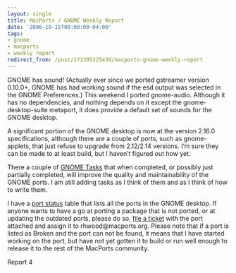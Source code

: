 ```yaml
---
layout: single
title: MacPorts / GNOME Weekly Report
date: '2006-10-15T00:00:00-04:00'
tags:
- gnome
- macports
- weekly report
redirect_from: /post/171305225430/macports-gnome-weekly-report
---
```

<p>GNOME has sound! (Actually ever since we ported gstreamer version 0.10.0+, GNOME has had working sound if the esd output was selected in the GNOME Preferences.) This weekend I ported gnome-audio. Although it has no dependencies, and nothing depends on it except the gnome-desktop-suite metaport, it does provide a default set of sounds for the GNOME desktop.</p>

<p>A significant portion of the GNOME desktop is now at the version 2.16.0 specifications, although there are a couple of ports, such as gnome-applets, that just refuse to upgrade from 2.12/2.14 versions. I&rsquo;m sure they can be made to at least build, but I haven&rsquo;t figured out how yet.</p>

<p>There a couple of <a href="http://svn.macosforge.org/projects/macports/query?status=new&amp;status=assigned&amp;status=reopened&amp;verbose=1&amp;keywords=%7EGNOME&amp;type=task&amp;order=priority">GNOME Tasks</a> that when completed, or possibly just partially completed, will improve the quality and maintainability of the GNOME ports. I am still adding tasks as I think of them and as I think of how to write them.</p>

<p>I have a <a href="http://homepage.mac.com/rhwood/macports/gnome.html">port status</a> table that lists all the ports in the GNOME desktop. If anyone wants to have a go at porting a package that is not ported, or at updating the outdated ports, please do so, <a href="https://svn.macosforge.org/projects/macports/newticket">file a ticket</a> with the port attached and assign it to rhwood@macports.org. Please note that if a port is listed as Broken and the port can not be found, it means that I have started working on the port, but have not yet gotten it to build or run well enough to release it to the rest of the MacPorts community.</p>

<p>Report 4</p>
